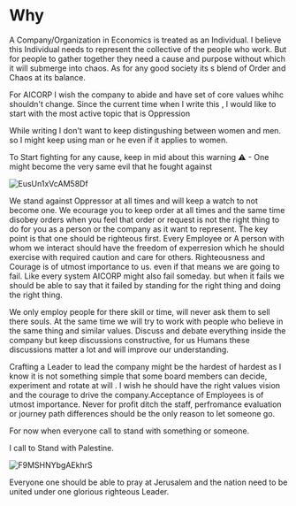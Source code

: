 # Why
A Company/Organization in Economics  is treated as an Individual. 
I believe this Individual needs to represent the collective of the people who work. 
But for people to gather together they need a cause and purpose without which it will submerge into chaos.
As for any good society its s blend of Order and Chaos at its balance.

For AICORP I wish the company to abide and have set of core values whihc shouldn't change. 
Since the current time when I write this , I would like to start with the most active topic that is Oppression

While writing I don't want to keep distingushing between women and men. so I might keep using man or he even if it applies to women. 

To Start fighting for any cause, keep in mid about this warning ⚠ - One might become the very same evil that he fought against

![EusUn1xVcAM58Df](https://github.com/AICorpGlobal/AICorpGlobal/assets/8478849/bb28e808-ced7-4c5e-a13a-8e9bdaae0712)

We stand against Oppressor at all times and will keep a watch to not become one. 
We ecourage you to keep order at all times and the same time disobey orders when you feel that order or request is not the right thing to do for you as a person or the company as it want to represent. The key point is that one should be righteous first. 
Every Employee or A person with whom we interact should have the freedom of experresion which he should exercise with required caution and care for others.
Righteousness and Courage is of utmost importance to us. even if that means we are going to fail. 
Like every system AICORP might also fail someday. but when it fails we should be able to say that it failed by standing for the right thing and doing the right thing.

We only employ people for there skill or time, will never ask them to sell  there souls. At the same time we will try to work with people who believe in the same thing and similar values.
Discuss and debate everything inside the company but keep discussions constructive, for us Humans these discussions matter a lot and will improve our understanding. 

Crafting a Leader to lead the company might be the hardest of hardest as I know it is not something simple that some board members can decide, experiment and rotate at will . 
I wish he should have the right values vision and the courage to drive the company.Acceptance of Employees is of utmost importance.
Never for profit ditch the staff, perfromance evaluation or journey path differences should be the only reason to let someone go.

For now when everyone call to stand with something or someone. 

I call to Stand with Palestine. 

![F9MSHNYbgAEkhrS](https://github.com/AICorpGlobal/AICorpGlobal/assets/8478849/d6cbe18f-aa13-4db8-95bb-1d3375114d5f)

Everyone one should be able to pray at Jerusalem and the nation need to be united under one glorious righteous Leader.
